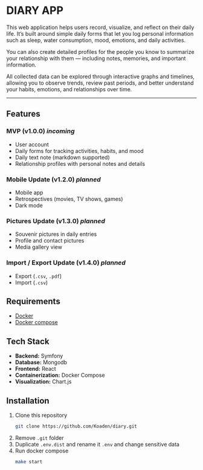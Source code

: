 # DIARY APP
This web application helps users record, visualize, and reflect on their daily life. It’s built around simple daily forms that let you log personal information such as sleep, water consumption, mood, emotions, and daily activities.

You can also create detailed profiles for the people you know to summarize your relationship with them — including notes, memories, and important information.

All collected data can be explored through interactive graphs and timelines, allowing you to observe trends, review past periods, and better understand your habits, emotions, and relationships over time.

---

## Features

### **MVP (v1.0.0)** *incoming*
- User account
- Daily forms for tracking activities, habits, and mood
- Daily text note (markdown supported)
- Relationship profiles with personal notes and details

### **Mobile Update (v1.2.0)** *planned*
- Mobile app
- Retrospectives (movies, TV shows, games)
- Dark mode

### **Pictures Update (v1.3.0)** *planned*
- Souvenir pictures in daily entries
- Profile and contact pictures
- Media gallery view

### **Import / Export Update (v1.4.0)** *planned*
- Export (`.csv`, `.pdf`)
- Import (`.csv`)

## Requirements

- [Docker](https://docs.docker.com/engine/install/)
- [Docker compose](https://docs.docker.com/compose/install/)

## Tech Stack

- **Backend:** Symfony
- **Database:** Mongodb
- **Frontend:** React
- **Containerization:** Docker Compose
- **Visualization:** Chart.js

## Installation

1. Clone this repository
    ```bash
   git clone https://github.com/Koaden/diary.git
2. Remove `.git` folder
3. Duplicate `.env.dist` and rename it `.env` and change sensitive data
4. Run docker compose
    ```bash
    make start